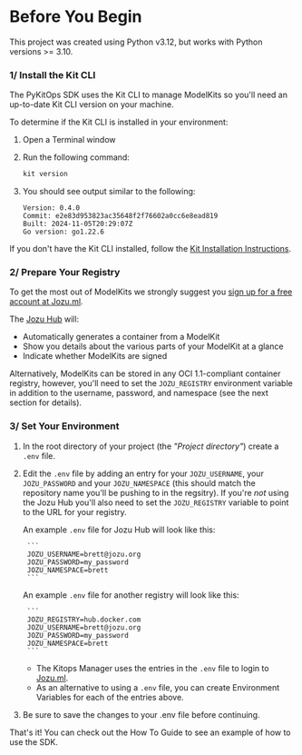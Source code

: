 # Before You Begin

This project was created using Python v3.12, but works with Python versions >= 3.10.

### 1/ Install the Kit CLI

The PyKitOps SDK uses the Kit CLI to manage ModelKits so you'll need an up-to-date Kit CLI version on your machine.

To determine if the Kit CLI is installed in your environment:
1. Open a Terminal window
1. Run the following command:

   ```bash
   kit version
   ```
1. You should see output similar to the following:

    ```
    Version: 0.4.0
    Commit: e2e83d953823ac35648f2f76602a0cc6e8ead819
    Built: 2024-11-05T20:29:07Z
    Go version: go1.22.6
    ```

If you don't have the Kit CLI installed, follow the [Kit Installation Instructions](https://kitops.ml/docs/cli/installation.html).

### 2/ Prepare Your Registry

To get the most out of ModelKits we strongly suggest you [sign up for a free account at Jozu.ml](https://api.jozu.ml/signup).

The [Jozu Hub](https://jozu.ml/) will:
* Automatically generates a container from a ModelKit
* Show you details about the various parts of your ModelKit at a glance
* Indicate whether ModelKits are signed

Alternatively, ModelKits can be stored in any OCI 1.1-compliant container registry, however, you'll need to set the `JOZU_REGISTRY` environment variable in addition to the username, password, and namespace (see the next section for details).

### 3/ Set Your Environment

1. In the root directory of your project (the *"Project directory"*) create a `.env` file.
1. Edit the `.env` file by adding an entry for your `JOZU_USERNAME`, your `JOZU_PASSWORD` and your `JOZU_NAMESPACE` (this should match the repository name you'll be pushing to in the regsitry). If you're *not* using the Jozu Hub you'll also need to set the `JOZU_REGISTRY` variable to point to the URL for your registry.

   An example `.env` file for Jozu Hub will look like this:
   
        ```
        JOZU_USERNAME=brett@jozu.org
        JOZU_PASSWORD=my_password
        JOZU_NAMESPACE=brett
        ```

    An example `.env` file for another registry will look like this:
        
        ```
        JOZU_REGISTRY=hub.docker.com
        JOZU_USERNAME=brett@jozu.org
        JOZU_PASSWORD=my_password
        JOZU_NAMESPACE=brett
        ```

    - The Kitops Manager uses the entries in the `.env` file to login to [Jozu.ml](https://www.jozu.ml).
    - As an alternative to using a `.env` file, you can create Environment Variables for each of the entries above.
1. Be sure to save the changes to your .env file before continuing.

That's it! You can check out the How To Guide to see an example of how to use the SDK.
